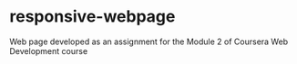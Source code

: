 # responsive-webpage
Web page developed as an assignment for the Module 2 of Coursera Web Development course
